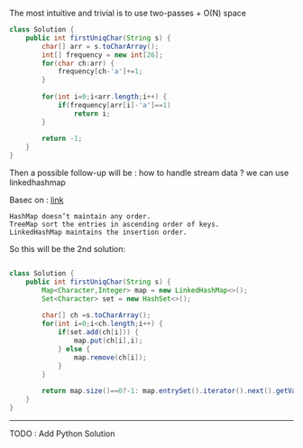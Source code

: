 
The most intuitive and trivial is to use two-passes + O(N) space

```Java
class Solution {
    public int firstUniqChar(String s) {
        char[] arr = s.toCharArray();
        int[] frequency = new int[26];
        for(char ch:arr) {
            frequency[ch-'a']+=1;
        }
        
        for(int i=0;i<arr.length;i++) {
            if(frequency[arr[i]-'a']==1)
                return i;
        }
        
        return -1;
    }
}

```

Then a possible follow-up will be : how to handle
stream data ? we can use linkedhashmap

Basec on : [link](https://beginnersbook.com/2013/12/linkedhashmap-in-java/#:~:text=LinkedHashMap%20is%20a%20Hash%20table,interface%2C%20with%20predictable%20iteration%20order.&text=HashMap%20doesn't%20maintain%20any,LinkedHashMap%20maintains%20the%20insertion%20order.)

```
HashMap doesn’t maintain any order.
TreeMap sort the entries in ascending order of keys.
LinkedHashMap maintains the insertion order.
```

So this will be the 2nd solution:

```Java

class Solution {
    public int firstUniqChar(String s) {
        Map<Character,Integer> map = new LinkedHashMap<>();
        Set<Character> set = new HashSet<>();
        
        char[] ch =s.toCharArray();
        for(int i=0;i<ch.length;i++) {
            if(set.add(ch[i])) {
                map.put(ch[i],i);
            } else {
                map.remove(ch[i]);
            }
        }
        
        return map.size()==0?-1: map.entrySet().iterator().next().getValue();
    }
}

```

---

TODO : Add Python Solution